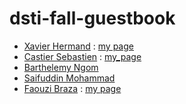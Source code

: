 # dsti-fall-guestbook

* [Xavier Hermand](https://github.com/RReivax) : [my page](pages/hermand.md)
* [Castier Sebastien](https://github.com/scastier) : [my_page](pages/sebastien.md)
* [Barthelemy Ngom](https://github.com/bngom)
* [Saifuddin Mohammad](https://github.com/yaxis1)
* [Faouzi Braza](https://github.com/fbraza) : [my page](pages/faouzi.md)
